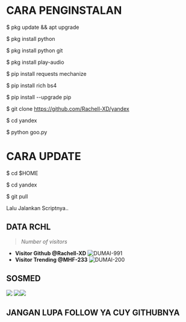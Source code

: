# CARA PENGINSTALAN

$ pkg update && apt upgrade

$ pkg install python

$ pkg install python git

$ pkg install play-audio

$ pip install requests mechanize

$ pip install rich bs4

$ pip install --upgrade pip

$ git clone https://github.com/Rachell-XD/yandex

$ cd yandex

$ python goo.py

# CARA UPDATE
$ cd $HOME

$ cd yandex

$ git pull

Lalu Jalankan Scriptnya..


## DATA RCHL
>
> *Number of visitors*
* **Visitor Github @Rachell-XD**
![DUMAI-991](https://komarev.com/ghpvc/?username=Dumai-991&color=blue)
* **Visitor Trending @MHF-233**
![DUMAI-200](https://komarev.com/ghpvc/?username=Dumai-200&color=blue)
>
## SOSMED
[![](https://img.shields.io/badge/Github-black?logo=Github&logoColor=black&labelColor=white)](https://github.com/Rachell-XD)
[![](https://img.shields.io/badge/Facebook-blue?logo=Facebook&logoColor=blue&labelColor=white)](https://www.facebook.com/rchellxd)[![](https://img.shields.io/badge/Whatsapp-CHAT-red?logo=Whatsapp&logoColor=Brightgreen&labelColor=white)](https://wa.me/62895401319701?text=assalamualaikum+bang+rachell)
## JANGAN LUPA FOLLOW YA CUY GITHUBNYA
